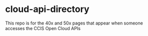 # cloud-api-directory

This repo is for the 40x and 50x pages that appear when someone accesses the CCIS Open Cloud APIs
